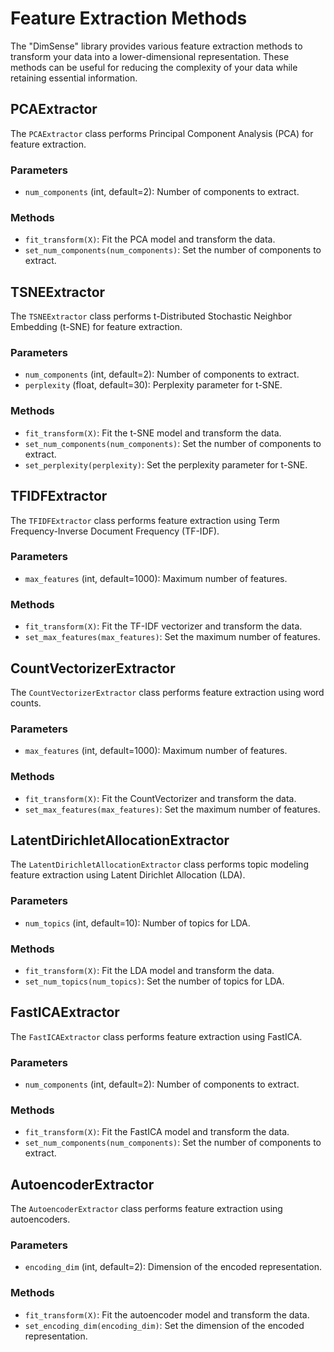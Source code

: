 # Feature Extraction Methods

The "DimSense" library provides various feature extraction methods to transform your data into a lower-dimensional representation. These methods can be useful for reducing the complexity of your data while retaining essential information.

## PCAExtractor

The `PCAExtractor` class performs Principal Component Analysis (PCA) for feature extraction.

### Parameters

- `num_components` (int, default=2): Number of components to extract.

### Methods

- `fit_transform(X)`: Fit the PCA model and transform the data.
- `set_num_components(num_components)`: Set the number of components to extract.

## TSNEExtractor

The `TSNEExtractor` class performs t-Distributed Stochastic Neighbor Embedding (t-SNE) for feature extraction.

### Parameters

- `num_components` (int, default=2): Number of components to extract.
- `perplexity` (float, default=30): Perplexity parameter for t-SNE.

### Methods

- `fit_transform(X)`: Fit the t-SNE model and transform the data.
- `set_num_components(num_components)`: Set the number of components to extract.
- `set_perplexity(perplexity)`: Set the perplexity parameter for t-SNE.

## TFIDFExtractor

The `TFIDFExtractor` class performs feature extraction using Term Frequency-Inverse Document Frequency (TF-IDF).

### Parameters

- `max_features` (int, default=1000): Maximum number of features.

### Methods

- `fit_transform(X)`: Fit the TF-IDF vectorizer and transform the data.
- `set_max_features(max_features)`: Set the maximum number of features.

## CountVectorizerExtractor

The `CountVectorizerExtractor` class performs feature extraction using word counts.

### Parameters

- `max_features` (int, default=1000): Maximum number of features.

### Methods

- `fit_transform(X)`: Fit the CountVectorizer and transform the data.
- `set_max_features(max_features)`: Set the maximum number of features.

## LatentDirichletAllocationExtractor

The `LatentDirichletAllocationExtractor` class performs topic modeling feature extraction using Latent Dirichlet Allocation (LDA).

### Parameters

- `num_topics` (int, default=10): Number of topics for LDA.

### Methods

- `fit_transform(X)`: Fit the LDA model and transform the data.
- `set_num_topics(num_topics)`: Set the number of topics for LDA.

## FastICAExtractor

The `FastICAExtractor` class performs feature extraction using FastICA.

### Parameters

- `num_components` (int, default=2): Number of components to extract.

### Methods

- `fit_transform(X)`: Fit the FastICA model and transform the data.
- `set_num_components(num_components)`: Set the number of components to extract.

## AutoencoderExtractor

The `AutoencoderExtractor` class performs feature extraction using autoencoders.

### Parameters

- `encoding_dim` (int, default=2): Dimension of the encoded representation.

### Methods

- `fit_transform(X)`: Fit the autoencoder model and transform the data.
- `set_encoding_dim(encoding_dim)`: Set the dimension of the encoded representation.

